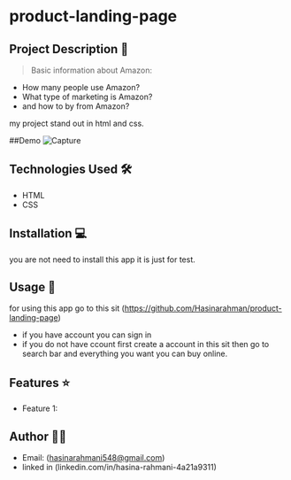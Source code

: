 # product-landing-page

## Project Description 📝

> Basic information about Amazon:
- How many people use Amazon?
- What type of marketing is Amazon?
- and how to by from Amazon?



my project stand out in html and css.


##Demo
![Capture](https://github.com/Hasinarahman/product-landing-page/assets/168626170/02c1ab83-22dc-4989-9b80-cc498f35dc9a)


## Technologies Used 🛠️
- HTML
- CSS


## Installation 💻
you are not need to install this app it is just for test.


## Usage 🎯
for using this app go to this sit  (https://github.com/Hasinarahman/product-landing-page)
- if you have account you can sign in
- if you do not have ccount first create a account in this sit then go to search bar and everything you want you can buy online.

## Features ⭐
- Feature 1: <nav id="nav-bar">

## Author 👩‍💻
- Email: (hasinarahmani548@gmail.com)
- linked in (linkedin.com/in/hasina-rahmani-4a21a9311)
